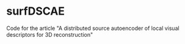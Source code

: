 # surfDSCAE
Code for the article "A distributed source autoencoder of local visual descriptors for 3D reconstruction"

